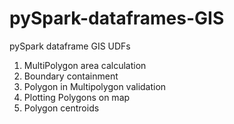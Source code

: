 # pySpark-dataframes-GIS

pySpark dataframe GIS UDFs
1. MultiPolygon area calculation
2. Boundary containment
3. Polygon in Multipolygon validation
4. Plotting Polygons on map
5. Polygon centroids
